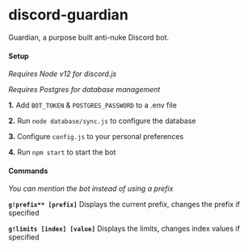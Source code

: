 # discord-guardian
Guardian, a purpose built anti-nuke Discord bot.

#### Setup

*Requires Node v12 for discord.js*

*Requires Postgres for database management*

**1.** Add `BOT_TOKEN` & `POSTGRES_PASSWORD` to a .env file

**2.** Run `node database/sync.js` to configure the database

**3.** Configure `config.js` to your personal preferences

**4.** Run `npm start` to start the bot

#### Commands

*You can mention the bot instead of using a prefix*

**`g!prefix** [prefix]`** Displays the current prefix, changes the prefix if specified

**`g!limits [index] [value]`** Displays the limits, changes index values if specified